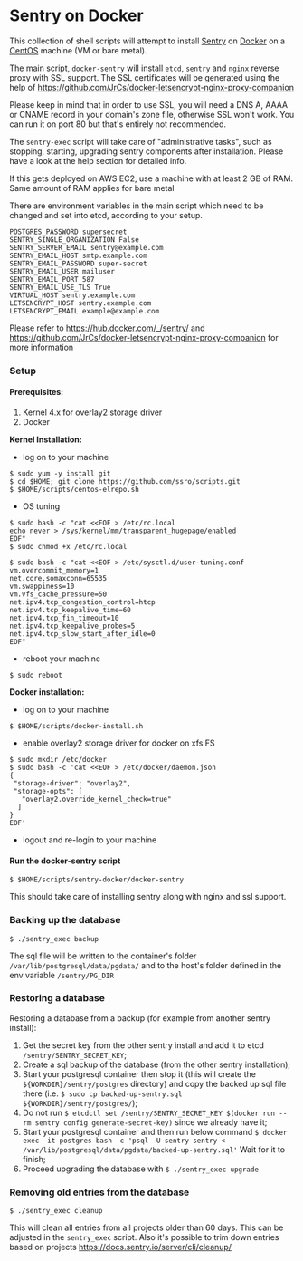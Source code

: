 # Sentry on Docker

This collection of shell scripts will attempt to install [Sentry](https://sentry.io/welcome/) on [Docker](https://www.docker.com/) on a [CentOS](https://www.centos.org/) machine (VM or bare metal).

The main script, `docker-sentry` will install `etcd`, `sentry` and `nginx` reverse proxy with SSL support. The SSL certificates will be generated using the help of  https://github.com/JrCs/docker-letsencrypt-nginx-proxy-companion

Please keep in mind that in order to use SSL, you will need a DNS A, AAAA or CNAME record in your domain's zone file, otherwise SSL won't work. You can run it on port 80 but that's entirely not recommended.

The `sentry-exec` script will take care of "administrative tasks", such as stopping, starting, upgrading sentry components after installation. Please have a look at the help section for detailed info.

If this gets deployed on AWS EC2, use a machine with at least 2 GB of RAM. Same amount of RAM applies for bare metal

There are environment variables in the main script which need to be changed and set into etcd, according to your setup.

```
POSTGRES_PASSWORD supersecret
SENTRY_SINGLE_ORGANIZATION False
SENTRY_SERVER_EMAIL sentry@example.com
SENTRY_EMAIL_HOST smtp.example.com
SENTRY_EMAIL_PASSWORD super-secret
SENTRY_EMAIL_USER mailuser
SENTRY_EMAIL_PORT 587
SENTRY_EMAIL_USE_TLS True
VIRTUAL_HOST sentry.example.com
LETSENCRYPT_HOST sentry.example.com
LETSENCRYPT_EMAIL example@example.com
```

Please refer to https://hub.docker.com/_/sentry/ and https://github.com/JrCs/docker-letsencrypt-nginx-proxy-companion for more information

### Setup

#### Prerequisites:

1. Kernel 4.x for overlay2 storage driver
2. Docker

**Kernel Installation:**

- log on to your machine

```
$ sudo yum -y install git
$ cd $HOME; git clone https://github.com/ssro/scripts.git
$ $HOME/scripts/centos-elrepo.sh
```
- OS tuning

```
$ sudo bash -c "cat <<EOF > /etc/rc.local
echo never > /sys/kernel/mm/transparent_hugepage/enabled
EOF"
$ sudo chmod +x /etc/rc.local

$ sudo bash -c "cat <<EOF > /etc/sysctl.d/user-tuning.conf
vm.overcommit_memory=1
net.core.somaxconn=65535
vm.swappiness=10
vm.vfs_cache_pressure=50
net.ipv4.tcp_congestion_control=htcp
net.ipv4.tcp_keepalive_time=60
net.ipv4.tcp_fin_timeout=10
net.ipv4.tcp_keepalive_probes=5
net.ipv4.tcp_slow_start_after_idle=0
EOF"

```

- reboot your machine

`$ sudo reboot`

**Docker installation:**

- log on to your machine

`$ $HOME/scripts/docker-install.sh`

- enable overlay2 storage driver for docker on xfs FS
```
$ sudo mkdir /etc/docker
$ sudo bash -c 'cat <<EOF > /etc/docker/daemon.json
{
 "storage-driver": "overlay2",
 "storage-opts": [
   "overlay2.override_kernel_check=true"
  ]
}
EOF'
```

- logout and re-login to your machine

#### Run the docker-sentry script

`$ $HOME/scripts/sentry-docker/docker-sentry`

This should take care of installing sentry along with nginx and ssl support.


### Backing up the database
`$ ./sentry_exec backup`

The sql file will be written to the container's folder `/var/lib/postgresql/data/pgdata/`
and to the host's folder defined in the env variable `/sentry/PG_DIR`

### Restoring a database

Restoring a database from a backup (for example from another sentry install):
1. Get the secret key from the other sentry install and add it to etcd `/sentry/SENTRY_SECRET_KEY`;
2. Create a sql backup of the database (from the other sentry installation);
3. Start your postgresql container then stop it (this will create the `${WORKDIR}/sentry/postgres` directory) and copy the backed up sql file there (i.e. `$ sudo cp backed-up-sentry.sql ${WORKDIR}/sentry/postgres/`);
4. Do not run `$ etcdctl set /sentry/SENTRY_SECRET_KEY $(docker run --rm sentry config generate-secret-key)`
since we already have it;
5. Start your postgresql container and then run below command
`$ docker exec -it postgres bash -c 'psql -U sentry sentry < /var/lib/postgresql/data/pgdata/backed-up-sentry.sql'`
Wait for it to finish;
6. Proceed upgrading the database with `$ ./sentry_exec upgrade`

### Removing old entries from the database

`$ ./sentry_exec cleanup`

This will clean all entries from all projects older than 60 days. This can be adjusted in the `sentry_exec` script.
Also it's possible to trim down entries based on projects https://docs.sentry.io/server/cli/cleanup/
